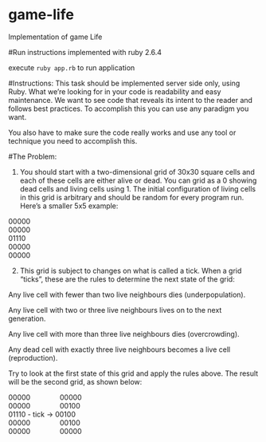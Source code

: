 # game-life
Implementation of game Life

#Run instructions
implemented with ruby 2.6.4

execute `ruby app.rb` to run application

#Instructions:
This task should be implemented server side only, using Ruby. What we’re looking for in your code is readability and easy maintenance. We want to see code that reveals its intent to the reader and follows best practices. To accomplish this you can use any paradigm you want.

You also have to make sure the code really works and use any tool or technique you need to accomplish this.

#The Problem:
1. You should start with a two-dimensional grid of 30x30 square cells and each of these cells are either alive or dead. You can grid as a 0 showing dead cells and living cells using 1. The initial configuration of living cells in this grid is arbitrary and should be random for every program run. Here’s a smaller 5x5 example:
 
00000<br />
00000<br />
01110<br />
00000<br />
00000<br />
 
2. This grid is subject to changes on what is called a tick. When a grid “ticks”, these are the rules to determine the next state of the grid:
 
Any live cell with fewer than two live neighbours dies (underpopulation).
 
Any live cell with two or three live neighbours lives on to the next generation.
 
Any live cell with more than three live neighbours dies (overcrowding).
 
Any dead cell with exactly three live neighbours becomes a live cell (reproduction).
 
Try to look at the first state of this grid and apply the rules above. The result will be the second grid, as shown below:
 
00000&nbsp;&nbsp;&nbsp;&nbsp;&nbsp;&nbsp;&nbsp;&nbsp;&nbsp;&nbsp;&nbsp;&nbsp;&nbsp;&nbsp;&nbsp;00000<br />
00000&nbsp;&nbsp;&nbsp;&nbsp;&nbsp;&nbsp;&nbsp;&nbsp;&nbsp;&nbsp;&nbsp;&nbsp;&nbsp;&nbsp;&nbsp;00100<br />
01110 - tick -> 00100<br />
00000&nbsp;&nbsp;&nbsp;&nbsp;&nbsp;&nbsp;&nbsp;&nbsp;&nbsp;&nbsp;&nbsp;&nbsp;&nbsp;&nbsp;&nbsp;00100<br />
00000&nbsp;&nbsp;&nbsp;&nbsp;&nbsp;&nbsp;&nbsp;&nbsp;&nbsp;&nbsp;&nbsp;&nbsp;&nbsp;&nbsp;&nbsp;00000<br />
